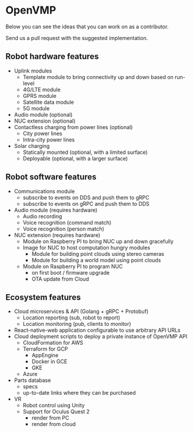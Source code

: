 # OpenVMP

Below you can see the ideas that you can work on as a contributor.

Send us a pull request with the suggested implementation.

## Robot hardware features

- Uplink modules
  - Template module to bring connectivity up and down based on run-level
  - 4G/LTE module
  - GPRS module
  - Satellite data module
  - 5G module
- Audio module (optional)
- NUC extension (optional)
- Contactless charging from power lines (optional)
  - City power lines
  - Intra-city power lines
- Solar charging
  - Statically mounted (optional, with a limited surface)
  - Deployable (optional, with a larger surface)

## Robot software features

- Communications module
  - subscribe to events on DDS and push them to gRPC
  - subscribe to events on gRPC and push them to DDS
- Audio module (requires hardware)
  - Audio recording
  - Voice recognition (command match)
  - Voice recognition (person match)
- NUC extension (requires hardware)
  - Module on Raspberry PI to bring NUC up and down gracefully
  - Image for NUC to host computation hungry modules
    - Module for building point clouds using stereo cameras
    - Module for building a world model using point clouds
  - Module on Raspberry PI to program NUC
    - on first boot / firmware upgrade
    - OTA update from Cloud

## Ecosystem features

- Cloud microservices & API (Golang + gRPC + Protobuf)
  - Location reporting (sub, robot to report)
  - Location monitoring (pub, clients to monitor)
- React-native-web application configurable to use arbitrary API URLs
- Cloud deployment scripts to deploy a private instance of OpenVMP API
  - CloudFormation for AWS
  - Terraform for GCP
  	 - AppEngine
  	 - Docker in GCE
  	 - GKE
  - Azure
- Parts database
  - specs
  - up-to-date links where they can be purchased
- VR
  - Robot control using Unity
  - Support for Oculus Quest 2
    - render from PC
    - render from cloud
